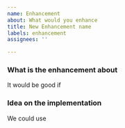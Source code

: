 ```yaml
---
name: Enhancement
about: What would you enhance
title: New Enhancement name
labels: enhancement
assignees: ''

---
```


### What is the enhancement about
It would be good if

### Idea on the implementation
We could use
